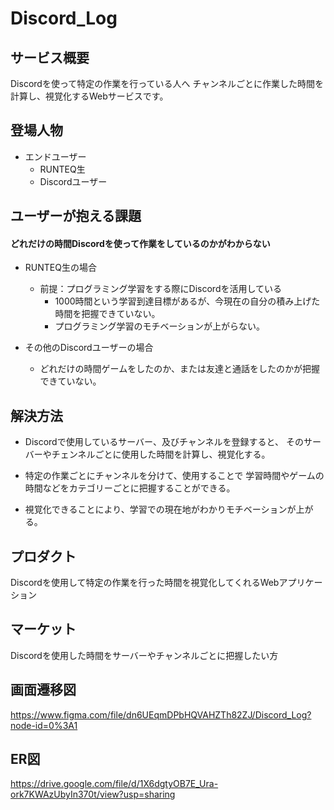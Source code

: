 # Discord_Log

## サービス概要
Discordを使って特定の作業を行っている人へ
チャンネルごとに作業した時間を計算し、視覚化するWebサービスです。

## 登場人物
* エンドユーザー
  * RUNTEQ生
  * Discordユーザー

## ユーザーが抱える課題
#### どれだけの時間Discordを使って作業をしているのかがわからない
* RUNTEQ生の場合
  * 前提：プログラミング学習をする際にDiscordを活用している
    * 1000時間という学習到達目標があるが、今現在の自分の積み上げた時間を把握できていない。
    * プログラミング学習のモチベーションが上がらない。

* その他のDiscordユーザーの場合
  * どれだけの時間ゲームをしたのか、または友達と通話をしたのかが把握できていない。

## 解決方法
* Discordで使用しているサーバー、及びチャンネルを登録すると、
そのサーバーやチェンネルごとに使用した時間を計算し、視覚化する。

* 特定の作業ごとにチャンネルを分けて、使用することで
学習時間やゲームの時間などをカテゴリーごとに把握することができる。

* 視覚化できることにより、学習での現在地がわかりモチベーションが上がる。

## プロダクト
Discordを使用して特定の作業を行った時間を視覚化してくれるWebアプリケーション

## マーケット
Discordを使用した時間をサーバーやチャンネルごとに把握したい方

## 画面遷移図
https://www.figma.com/file/dn6UEqmDPbHQVAHZTh82ZJ/Discord_Log?node-id=0%3A1

## ER図
https://drive.google.com/file/d/1X6dgtyOB7E_Ura-ork7KWAzUbyIn370t/view?usp=sharing
